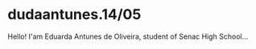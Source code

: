 # dudaantunes.14/05

Hello!
I'am Eduarda Antunes de Oliveira, student of Senac High School...






<!----
Here are some things about me:



- 🔭 I’m currently studying at Senacrs <br>
- 🌱 I’m currently learning code
- 👯 I’m looking to collaborate on projects
- 💬 Ask me about anything, i will answer if interested
- 📫 How to reach me: email-emailfalsokkk@gmail.com
- ⚡ Fun fact: I beat hotline miami 2 on hard mode
